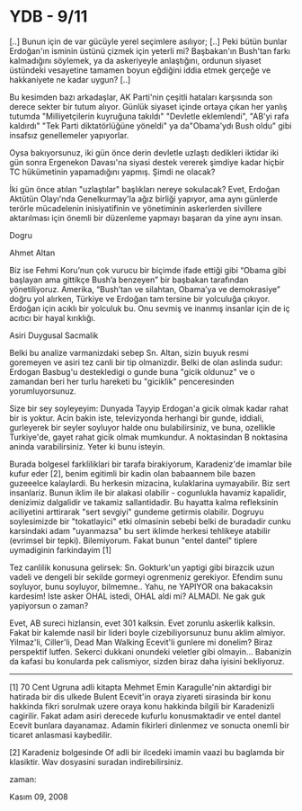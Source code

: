 # YDB - 9/11
[..] Bunun için de var gücüyle yerel seçimlere asılıyor; [..] Peki bütün bunlar Erdoğan'ın isminin üstünü çizmek için yeterli mi? Başbakan'ın Bush'tan farkı kalmadığını söylemek, ya da askeriyeyle anlaştığını, ordunun siyaset üstündeki vesayetine tamamen boyun eğdiğini iddia etmek gerçeğe ve hakkaniyete ne kadar uygun? [..]

Bu kesimden bazı arkadaşlar, AK Parti'nin çeşitli hataları karşısında son derece sekter bir tutum alıyor. Günlük siyaset içinde ortaya çıkan her yanlış tutumda "Milliyetçilerin kuyruğuna takıldı" "Devletle eklemlendi", "AB'yi rafa kaldırdı" "Tek Parti diktatörlüğüne yöneldi" ya da"Obama'ydı Bush oldu" gibi insafsız genellemeler yapıyorlar.

Oysa bakıyorsunuz, iki gün önce derin devletle uzlaştı dedikleri iktidar iki gün sonra Ergenekon Davası'na siyasi destek vererek şimdiye kadar hiçbir TC hükümetinin yapamadığını yapmış. Şimdi ne olacak?

İki gün önce atılan "uzlaştılar" başlıkları nereye sokulacak? Evet, Erdoğan Aktütün Olayı'nda Genelkurmay'la ağız birliği yapıyor, ama aynı günlerde terörle mücadelenin inisiyatifinin ve yönetiminin askerlerden sivillere aktarılması için önemli bir düzenleme yapmayı başaran da yine aynı insan.

Dogru

Ahmet Altan

Biz ise Fehmi Koru’nun çok vurucu bir biçimde ifade ettiği gibi “Obama gibi başlayan ama gittikçe Bush’a benzeyen” bir başbakan tarafından yönetiliyoruz. Amerika, “Bush’tan ve silahtan, Obama’ya ve demokrasiye” doğru yol alırken, Türkiye ve Erdoğan tam tersine bir yolculuğa çıkıyor. Erdoğan için acıklı bir yolculuk bu. Onu sevmiş ve inanmış insanlar için de iç acıtıcı bir hayal kırıklığı.

Asiri Duygusal Sacmalik 

Belki bu analize varmanizdaki sebep Sn. Altan, sizin buyuk resmi goremeyen ve asiri tez canli bir tip olmanizdir. Belki de olan aslinda sudur: Erdogan Basbug'u destekledigi o gunde buna "gicik oldunuz" ve o zamandan beri her turlu hareketi bu "giciklik" penceresinden yorumluyorsunuz.

Size bir sey soyleyeyim: Dunyada Tayyip Erdogan'a gicik olmak kadar rahat bir is yoktur. Acin bakin iste, televizyonda herhangi bir gunde, iddiali, gurleyerek bir seyler soyluyor halde onu bulabilirsiniz, ve buna, ozellikle Turkiye'de, gayet rahat gicik olmak mumkundur. A noktasindan B noktasina aninda varabilirsiniz. Yeter ki bunu isteyin.

Burada bolgesel farkliliklari bir tarafa birakiyorum, Karadeniz'de imamlar bile kufur eder [2], benim egitimli bir kadin olan babaannem bile bazen guzeeelce kalaylardi. Bu herkesin mizacina, kulaklarina uymayabilir. Biz sert insanlariz. Bunun iklim ile bir alakasi olabilir -  cogunlukla havamiz kapalidir, denizimiz dalgalidir ve takamiz sallantidadir. Bu hayatta kalma refleksinin aciliyetini arttirarak "sert sevgiyi" gundeme getirmis olabilir. Dogruyu soylesimizde bir "tokatlayici" etki  olmasinin sebebi belki de buradadir cunku karsindaki adam "uyanmazsa" bu sert iklimde herkesi tehlikeye atabilir (evrimsel bir tepki). Bilemiyorum. Fakat bunun "entel dantel" tiplere uymadiginin farkindayim [1]

Tez canlilik konusuna gelirsek: Sn. Gokturk'un yaptigi gibi birazcik uzun vadeli ve dengeli bir sekilde gormeyi ogrenmeniz gerekiyor. Efendim sunu soyluyor, bunu soyluyor, bilmemne.. Yahu, ne YAPIYOR ona bakacaksin kardesim! Iste asker OHAL istedi, OHAL aldi mi? ALMADI. Ne gak guk yapiyorsun o zaman?

Evet, AB sureci hizlansin, evet 301 kalksin. Evet zorunlu askerlik kalksin. Fakat bir kalemde nasil bir lideri boyle cizebiliyorsunuz bunu aklim almiyor. Yilmaz'li, Ciller'li, Dead Man Walking Ecevit'li gunlere mi donelim? Biraz perspektif lutfen. Sekerci dukkani onundeki veletler gibi olmayin... Babanizin da kafasi bu konularda pek calismiyor, sizden biraz daha iyisini bekliyoruz.

---

[1] 70 Cent Ugruna adli kitapta Mehmet Emin Karagulle'nin aktardigi bir hatirada bir dis ulkede Bulent Ecevit'in oraya ziyareti sirasinda bir konu hakkinda fikri sorulmak uzere oraya konu hakkinda bilgili bir Karadenizli cagirilir. Fakat adam asiri derecede kufurlu konusmaktadir ve entel dantel Ecevit bunlara dayanamaz. Adamin fikirleri dinlenmez ve sonucta onemli bir ticaret anlasmasi kaybedilir.

[2] Karadeniz bolgesinde Of adli bir ilcedeki imamin vaazi bu baglamda bir klasiktir. Wav dosyasini suradan indirebilirsiniz.







zaman:

Kasım 09, 2008










